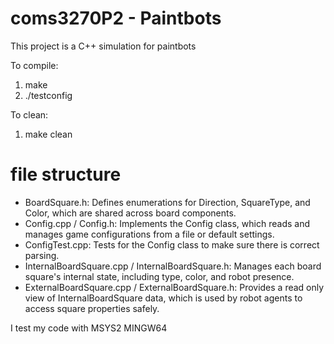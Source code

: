 # coms3270P2 - Paintbots

This project is a C++ simulation for paintbots

To compile:
1. make
2. ./testconfig

To clean:
1. make clean

# file structure

- BoardSquare.h: Defines enumerations for Direction, SquareType, and Color, which are shared across board components.
- Config.cpp / Config.h: Implements the Config class, which reads and manages game configurations from a file or default settings.
- ConfigTest.cpp: Tests for the Config class to make sure there is correct parsing.
- InternalBoardSquare.cpp / InternalBoardSquare.h: Manages each board square's internal state, including type, color, and robot presence.
- ExternalBoardSquare.cpp / ExternalBoardSquare.h: Provides a read only view of InternalBoardSquare data, which is used by robot agents to access square properties safely.


I test my code with MSYS2 MINGW64